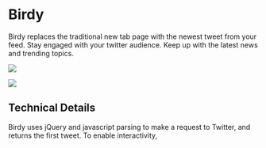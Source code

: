 # Birdy

Birdy replaces the traditional new tab page with the newest tweet from your feed. Stay engaged with your twitter audience. Keep up with the latest news and trending topics.

<a href='https://chrome.google.com/webstore/detail/birdy/iedokmhpbejhjihcflbcdmblolhfjnpd'>![](https://developer.chrome.com/webstore/images/ChromeWebStore_BadgeWBorder_v2_206x58.png)</a>

<img src='https://lh3.googleusercontent.com/HLbaFTWkNUVrCxYQJQA7ZD-z00Ep2rshI7ZWxIChgTEGCDpSFM3XoZ4mcflja62PiJ3hzMoeEQ=s1280-h800-e365-rw' />


## Technical Details

Birdy uses jQuery and javascript parsing to make a request to Twitter, and returns the first tweet. To enable interactivity, 
